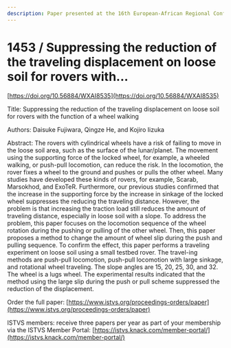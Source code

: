 ```yaml
---
description: Paper presented at the 16th European-African Regional Conference of the ISTVS
---
```


# 1453 / Suppressing the reduction of the traveling displacement on loose soil for rovers with...

[https://doi.org/10.56884/WXAI8535](https://doi.org/10.56884/WXAI8535)

Title: Suppressing the reduction of the traveling displacement on loose soil for rovers with the function of a wheel walking

Authors: Daisuke Fujiwara, Qingze He, and Kojiro Iizuka

Abstract: The rovers with cylindrical wheels have a risk of failing to move in the loose soil area, such as the surface of the lunar/planet. The movement using the supporting force of the locked wheel, for example, a wheeled walking, or push-pull locomotion, can reduce the risk. In the locomotion, the rover fixes a wheel to the ground and pushes or pulls the other wheel. Many studies have developed these kinds of rovers, for example, Scarab, Marsokhod, and ExoTeR. Furthermore, our previous studies confirmed that the increase in the supporting force by the increase in sinkage of the locked wheel suppresses the reducing the traveling distance. However, the problem is that increasing the traction load still reduces the amount of traveling distance, especially in loose soil with a slope. To address the problem, this paper focuses on the locomotion sequence of the wheel rotation during the pushing or pulling of the other wheel. Then, this paper proposes a method to change the amount of wheel slip during the push and pulling sequence. To confirm the effect, this paper performs a traveling experiment on loose soil using a small testbed rover. The travel-ing methods are push-pull locomotion, push-pull locomotion with large sinkage, and rotational wheel traveling. The slope angles are 15, 20, 25, 30, and 32. The wheel is a lugs wheel. The experimental results indicated that the method using the large slip during the push or pull scheme suppressed the reduction of the displacement.

Order the full paper: [https://www.istvs.org/proceedings-orders/paper](https://www.istvs.org/proceedings-orders/paper)

ISTVS members: receive three papers per year as part of your membership via the ISTVS Member Portal: [https://istvs.knack.com/member-portal/](https://istvs.knack.com/member-portal/)

